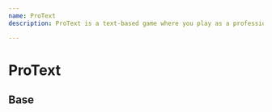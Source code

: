 ```yaml
---
name: ProText
description: ProText is a text-based game where you play as a professional text editor.

---
```


<script setup>
    import Base from '@/examples/ProText/index.vue'
    import CopyDemo from '@/examples/ProText/copy.vue'
    import Ellipsis from '@/examples/ProText/ellipsis.vue'
</script>

# ProText

## Base
<div style="display: grid; gap: 20px; grid-template-columns: 1fr 1fr;
grid-auto-flow: row dense;
">
<Demo title="基本用法">
    <Base />
</Demo>

<Demo title="可复制">
    <CopyDemo />
</Demo>

<Demo title="超出部分省略">
    <Ellipsis />
</Demo>

<Demo title="可复制">
    <CopyDemo />
</Demo>
</div>